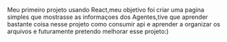 Meu primeiro projeto usando React,meu objetivo foi criar uma pagina simples que mostrasse as informaçoes dos Agentes,tive que aprender bastante coisa nesse projeto como consumir api e aprender a organizar os arquivos e futuramente pretendo melhorar esse projeto:)
